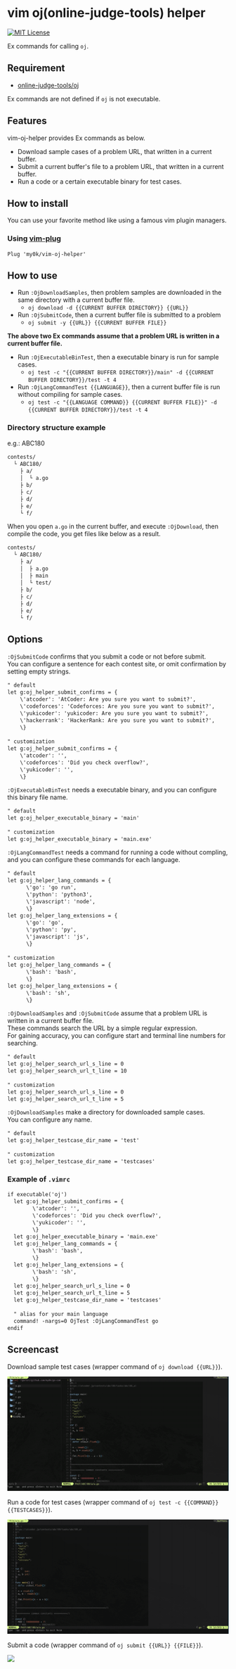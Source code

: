 # vim oj(online-judge-tools) helper

[![MIT License](https://img.shields.io/badge/license-MIT-blue.svg?style=flat)](./LICENSE)

Ex commands for calling `oj`.

## Requirement

- [online-judge-tools/oj](https://github.com/online-judge-tools/oj)

Ex commands are not defined if `oj` is not executable.

## Features

vim-oj-helper provides Ex commands as below.

- Download sample cases of a problem URL, that written in a current buffer.
- Submit a current buffer's file to a problem URL, that written in a current buffer.
- Run a code or a certain executable binary for test cases.

## How to install

You can use your favorite method like using a famous vim plugin managers.

### Using [vim-plug](https://github.com/junegunn/vim-plug)

```vim
Plug 'my0k/vim-oj-helper'
```

## How to use

- Run `:OjDownloadSamples`, then problem samples are downloaded in the same directory with a current buffer file.
  - `oj download -d {{CURRENT BUFFER DIRECTORY}} {{URL}}`
- Run `:OjSubmitCode`, then a current buffer file is submitted to a problem
  - `oj submit -y {{URL}} {{CURRENT BUFFER FILE}}`

**The above two Ex commands assume that a problem URL is written in a current buffer file.**

- Run `:OjExecutableBinTest`, then a executable binary is run for sample cases.
  - `oj test -c "{{CURRENT BUFFER DIRECTORY}}/main" -d {{CURRENT BUFFER DIRECTORY}}/test -t 4`
- Run `:OjLangCommandTest {{LANGUAGE}}`, then a current buffer file is run without compiling for sample cases.
  - `oj test -c "{{LANGUAGE COMMAND}} {{CURRENT BUFFER FILE}}" -d {{CURRENT BUFFER DIRECTORY}}/test -t 4`

### Directory structure example

e.g.: ABC180

```
contests/
  └ ABC180/
    ├ a/
    │  └ a.go
    ├ b/
    ├ c/
    ├ d/
    ├ e/
    └ f/
```

When you open `a.go` in the current buffer, and execute `:OjDownload`, then compile the code,
     you get files like below as a result.

```
contests/
  └ ABC180/
    ├ a/
    │  ├ a.go
    │  ├ main
    │  └ test/
    ├ b/
    ├ c/
    ├ d/
    ├ e/
    └ f/
```

## Options

`:OjSubmitCode` confirms that you submit a code or not before submit.  
You can configure a sentence for each contest site, or omit confirmation by setting empty strings.

```vim
" default
let g:oj_helper_submit_confirms = {
    \'atcoder': 'AtCoder: Are you sure you want to submit?',
    \'codeforces': 'Codeforces: Are you sure you want to submit?',
    \'yukicoder': 'yukicoder: Are you sure you want to submit?',
    \'hackerrank': 'HackerRank: Are you sure you want to submit?',
    \}

" customization
let g:oj_helper_submit_confirms = {
    \'atcoder': '',
    \'codeforces': 'Did you check overflow?',
    \'yukicoder': '',
    \}
```

`:OjExecutableBinTest` needs a executable binary, and you can configure this binary file name.

```vim
" default
let g:oj_helper_executable_binary = 'main'

" customization
let g:oj_helper_executable_binary = 'main.exe'
```

`:OjLangCommandTest` needs a command for running a code without compling,
  and you can configure these commands for each language.  

```vim
" default
let g:oj_helper_lang_commands = {
      \'go': 'go run',
      \'python': 'python3',
      \'javascript': 'node',
      \}
let g:oj_helper_lang_extensions = {
      \'go': 'go',
      \'python': 'py',
      \'javascript': 'js',
      \}

" customization
let g:oj_helper_lang_commands = {
      \'bash': 'bash',
      \}
let g:oj_helper_lang_extensions = {
      \'bash': 'sh',
      \}
```

`:OjDownloadSamples` and `:OjSubmitCode` assume that a problem URL is written in a current buffer file.  
These commands search the URL by a simple regular expression.  
For gaining accuracy, you can configure start and terminal line numbers for searching.

```vim
" default
let g:oj_helper_search_url_s_line = 0
let g:oj_helper_search_url_t_line = 10

" customization
let g:oj_helper_search_url_s_line = 0
let g:oj_helper_search_url_t_line = 5
```

`:OjDownloadSamples` make a directory for downloaded sample cases.  
You can configure any name.

```vim
" default
let g:oj_helper_testcase_dir_name = 'test'

" customization
let g:oj_helper_testcase_dir_name = 'testcases'
```

### Example of `.vimrc`

```vim
if executable('oj')
  let g:oj_helper_submit_confirms = {
        \'atcoder': '',
        \'codeforces': 'Did you check overflow?',
        \'yukicoder': '',
        \}
  let g:oj_helper_executable_binary = 'main.exe'
  let g:oj_helper_lang_commands = {
        \'bash': 'bash',
        \}
  let g:oj_helper_lang_extensions = {
        \'bash': 'sh',
        \}
  let g:oj_helper_search_url_s_line = 0
  let g:oj_helper_search_url_t_line = 5
  let g:oj_helper_testcase_dir_name = 'testcases'

  " alias for your main language
  command! -nargs=0 OjTest :OjLangCommandTest go
endif

```

## Screencast

Download sample test cases (wrapper command of `oj download {{URL}}`).

![](./screencasts/ojdownload_hd.gif)

Run a code for test cases (wrapper command of `oj test -c {{COMMAND}} {{TESTCASES}}`).

![](./screencasts/ojlangtest_hd.gif)

Submit a code (wrapper command of `oj submit {{URL}} {{FILE}}`).

![](./screencasts/ojsubmit_hd.gif)

